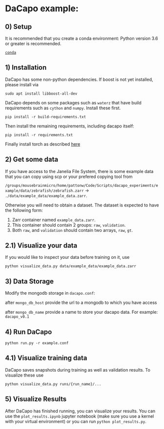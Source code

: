 # DaCapo example:

## 0) Setup
It is recommended that you create a conda environment:
Python version 3.6 or greater is recommended.

[`conda`](https://docs.conda.io/projects/conda/en/latest/user-guide/getting-started.html)

## 1) Installation
DaCapo has some non-python dependencies. If boost is not yet installed, please install via

`sudo apt install libboost-all-dev`

DaCapo depends on some packages such as `waterz` that have build requirements such as `cython` and `numpy`. Install these first.

`pip install -r build-requirements.txt`

Then install the remaining requirements, including dacapo itself:

`pip install -r requirements.txt`

Finally install torch as described [here](https://pytorch.org/get-started/locally/)

## 2) Get some data
If you have access to the Janelia File System, there is some example data that you can copy using scp or your prefered copying tool from

`/groups/mousebrainmicro/home/pattonw/Code/Scripts/dacapo_experiments/example/data/zebrafish/zebrafish.zarr` -> `./data/example_data/example_data.zarr`.

Otherwise you will need to obtain a dataset. The dataset is expected to have the following form:

1) Zarr container named `example_data.zarr`.
2) This container should contain 2 groups: `raw`, `validation`.
3) Both `raw`, and `validation` should contain two arrays, `raw`, `gt`.


## 2.1) Visualize your data
If you would like to inspect your data before training on it, use

`python visualize_data.py data/example_data/example_data.zarr`

## 3) Data Storage
Modify the mongodb storage in `dacapo.conf`:

after `mongo_db_host` provide the url to a mongodb to which you have access

after `mongo_db_name` provide a name to store your dacapo data. For example: `dacapo_v0.1`

## 4) Run DaCapo
`python run.py -r example.conf`

## 4.1) Visualize training data
DaCapo saves snapshots during training as well as validation results. To visualize these use

`python visualize_data.py runs/{run_name}/...`

## 5) Visualize Results
After DaCapo has finished running, you can visualize your results. You can use the `plot_results.ipynb` jupyter notebook (make sure you use a kernel with your virtual environment) or you can run `python plot_results.py`.